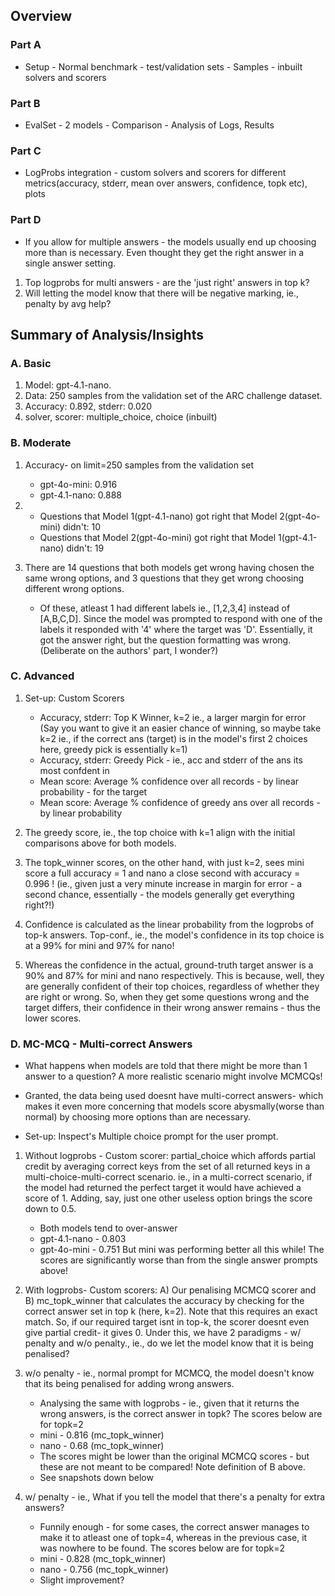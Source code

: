 ## Overview
### Part A
- Setup - Normal benchmark - test/validation sets - Samples - inbuilt solvers and scorers
### Part B
- EvalSet - 2 models - Comparison - Analysis of Logs, Results 
### Part C
- LogProbs integration - custom solvers and scorers for different metrics(accuracy, stderr, mean over answers, confidence, topk etc), plots
### Part D
- If you allow for multiple answers - the models usually end up choosing more than is necessary. Even thought they get the right answer in a single answer setting.
1. Top logprobs for multi answers - are the 'just right' answers in top k?
2. Will letting the model know that there will be negative marking, ie., penalty by avg help?


## Summary of Analysis/Insights

### A. Basic
1. Model: gpt-4.1-nano.
2. Data: 250 samples from the validation set of the ARC challenge dataset.
3. Accuracy: 0.892, stderr: 0.020
4. solver, scorer: multiple_choice, choice (inbuilt)

### B. Moderate
1. Accuracy- on limit=250 samples from the validation set
    - gpt-4o-mini: 0.916
    - gpt-4.1-nano: 0.888
2. 
    - Questions that Model 1(gpt-4.1-nano) got right that Model 2(gpt-4o-mini) didn't: 10
    - Questions that Model 2(gpt-4o-mini) got right that Model 1(gpt-4.1-nano) didn't: 19
3. There are 14 questions that both models get wrong having chosen the same wrong options, and 3 questions that they get wrong choosing different wrong options.

    - Of these, atleast 1 had different labels ie., [1,2,3,4] instead of [A,B,C,D]. Since the model was prompted to respond with one of the labels it responded with '4' where the target was 'D'. Essentially, it got the answer right, but the question formatting was wrong. (Deliberate on the authors' part, I wonder?)

### C. Advanced

1. Set-up: Custom Scorers
    - Accuracy, stderr: Top K Winner, k=2 ie., a larger margin for error
    (Say you want to give it an easier chance of winning, so maybe take k=2
    ie., if the correct ans (target) is in the model's first 2 choices
    here, greedy pick is essentially k=1)
    - Accuracy, stderr: Greedy Pick - ie., acc and stderr of the ans its most confdent in
    - Mean score: Average % confidence over all records - by linear probability - for the target
    - Mean score: Average % confidence of greedy ans over all records - by linear probability

2. The greedy score, ie., the top choice with k=1 align with the initial comparisons above for both models.
3. The topk_winner scores, on the other hand, with just k=2, sees mini score a full accuracy = 1 and nano a close second with accuracy = 0.996 !
(ie., given just a very minute increase in margin for error - a second chance, essentially - the models generally get everything right?!)
4. Confidence is calculated as the linear probability from the logprobs of top-k answers. Top-conf., ie., the model's confidence in its top choice is at a 99% for mini and 97% for nano! 
5. Whereas the confidence in the actual, ground-truth target answer is a 90% and 87% for mini and nano respectively. This is because, well, they are generally confident of their top choices, regardless of whether they are right or wrong. So, when they get some questions wrong and the target differs, their confidence in their wrong answer remains - thus the lower scores.

### D. MC-MCQ - Multi-correct Answers

- What happens when models are told that there might be more than 1 answer to a question? A more realistic scenario might involve MCMCQs!
- Granted, the data being used doesnt have multi-correct answers-  which makes it even more concerning that models score abysmally(worse than normal) by choosing more options than are necessary.

- Set-up: Inspect's Multiple choice prompt for the user prompt. 
1. Without logprobs - Custom scorer: partial_choice which affords partial credit by averaging correct keys from the set of all returned keys in a multi-choice-multi-correct scenario. ie., in a multi-correct scenario, if the model had returned the perfect target it would have achieved a score of 1. Adding, say, just one other useless option brings the score down to 0.5.
    - Both models tend to over-answer 
    - gpt-4.1-nano - 0.803
    - gpt-4o-mini - 0.751
But mini was performing better all this while! The scores are significantly worse than from the single answer prompts above!

2. With logprobs- Custom scorers: A) Our penalising MCMCQ scorer and B) mc_topk_winner that calculates the accuracy by checking for the correct answer set in top k (here, k=2). Note that this requires an exact match.
So, if our required target isnt in top-k, the scorer doesnt even give partial credit- it gives 0.
Under this, we have 2 paradigms - w/ penalty and w/o penalty., ie., do we let the model know that it is being penalised?

3. w/o penalty - ie., normal prompt for MCMCQ, the model doesn't know that its being penalised for adding wrong answers.
    - Analysing the same with logprobs - ie., given that it returns the wrong answers, is the correct answer in topk? The scores below are for topk=2
    - mini - 0.816 (mc_topk_winner)
    - nano - 0.68 (mc_topk_winner)
    - The scores might be lower than the original MCMCQ scores - but these are not meant to be compared! Note definition  of B above.
    - See snapshots down below

4. w/ penalty - ie.,  What if you tell the model that there's a penalty for extra answers? 
    - Funnily enough - for some cases, the correct answer manages to make it to atleast one of topk=4, whereas in the previous case, it was nowhere to be found. The scores below are for topk=2
    - mini - 0.828 (mc_topk_winner)
    - nano - 0.756 (mc_topk_winner)
    - Slight improvement?



